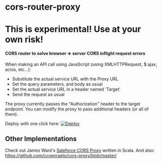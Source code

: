 # cors-router-proxy
<h1>This is experimental! Use at your own risk!</h1>
<h4>CORS router to solve browser => server CORS inflight request errors</h4>
<p>When making an API call using JavaScript (using XMLHTTPRequest, $.ajax, acios, etc...):</p>
<ul>
  <li> Substitute the actual service URL with the Proxy URL </li>

  <li>Set the query parameters, and body as usual</li>

  <li>Set the actual service URL in a header named 'Target'</li>

  <li>Send the request as usual</li>
 </ul>
The proxy currently passes the "Authorization" header to the target endpoint. You can modify the proxy to pass additional headers (or all of them).


Deploy with one click here:
[![Deploy](https://www.herokucdn.com/deploy/button.png)](https://heroku.com/deploy)


## Other Implementations

Check out James Ward's [Saleforce CORS Proxy](https://github.com/jamesward/sf-cors-proxy) written in Scala.
And also: https://github.com/ccoenraets/cors-proxy/blob/master/
